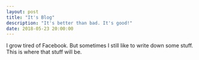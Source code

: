 ```yaml
---
layout: post
title: "It's Blog"
description: "It's better than bad. It's good!"
date: 2018-05-23 20:00:00
---
```


I grow tired of Facebook. But sometimes I still like to write down some stuff.
This is where that stuff will be.
